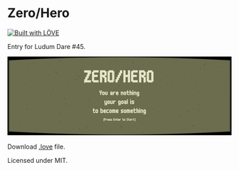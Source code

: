 # Zero/Hero

[![Built with LÖVE](https://img.shields.io/badge/Built%20with-LÖVE-blue)](http://love2d.org)


Entry for Ludum Dare #45.

![screenshot](screenshot.png)

Download [.love](ZeroHero.love) file.

Licensed under MIT.

